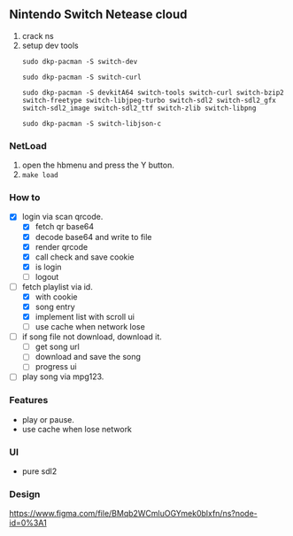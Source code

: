 ## Nintendo Switch Netease cloud
1. crack ns
2. setup dev tools
    ```
    sudo dkp-pacman -S switch-dev

    sudo dkp-pacman -S switch-curl

    sudo dkp-pacman -S devkitA64 switch-tools switch-curl switch-bzip2 switch-freetype switch-libjpeg-turbo switch-sdl2 switch-sdl2_gfx switch-sdl2_image switch-sdl2_ttf switch-zlib switch-libpng

    sudo dkp-pacman -S switch-libjson-c
    ```
### NetLoad
1. open the hbmenu and press the Y button.
2. ```make load```
### How to
- [x] login via scan qrcode.
  - [x] fetch qr base64
  - [x] decode base64 and write to file
  - [x] render qrcode
  - [x] call check and save cookie
  - [x] is login
  - [ ] logout

- [ ] fetch playlist via id.
  - [x] with cookie
  - [x] song entry
  - [x] implement list with scroll ui
  - [ ] use cache when network lose
- [ ] if song file not download, download it. 
  - [ ] get song url
  - [ ] download and save the song
  - [ ] progress ui
- [ ] play song via mpg123.

### Features
- play or pause.
- use cache when lose network

### UI
- pure sdl2

### Design
https://www.figma.com/file/BMqb2WCmluOGYmek0blxfn/ns?node-id=0%3A1
